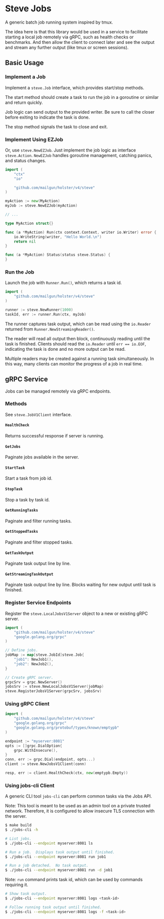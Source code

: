 # Steve Jobs
A generic batch job running system inspired by tmux.

The idea here is that this library would be used in a service to facilitate starting
a local job remotely via gRPC, such as health checks or benchmarks.  And then
allow the client to connect later and see the output and stream any further
output (like tmux or screen sessions).

## Basic Usage
### Implement a Job
Implement a `steve.Job` interface, which provides start/stop methods.

The start method should create a task to run the job in a goroutine or similar
and return quickly.

Job logic can send output to the provided writer.  Be sure to call the closer
before exiting to indicate the task is done.

The stop method signals the task to close and exit.

### Implement Using EZJob
Or, use `steve.NewEZJob`.  Just implement the job logic as interface
`steve.Action`.  `NewEZJob` handles goroutine management, catching panics, and
status changes.

```go
import (
	"ctx"
	"io"

	"github.com/mailgun/holster/v4/steve"
)

myAction := new(MyAction)
myJob := steve.NewEZJob(myAction)

// ...

type MyAction struct{}

func (a *MyAction) Run(ctx context.Context, writer io.Writer) error {
	io.WriteString(writer, "Hello World.\n")
	return nil
}

func (a *MyAction) Status(status steve.Status) {
}
```

### Run the Job
Launch the job with `Runner.Run()`, which returns a task id.

```go
import (
	"github.com/mailgun/holster/v4/steve"
)

runner := steve.NewRunner(1000)
taskId, err := runner.Run(ctx, myJob)
```

The runner captures task output, which can be read using the `io.Reader`
returned from `Runner.NewStreamingReader()`.

The reader will read all output then block, continuously reading until the
task is finished.  Clients should read the `io.Reader` until `err == io.EOF`,
indicating the task is done and no more output can be read.

Multiple readers may be created against a running task simultaneously.  In this
way, many clients can monitor the progress of a job in real time.

## gRPC Service
Jobs can be managed remotely via gRPC endpoints.

### Methods
See `steve.JobV1Client` interface.

#### `HealthCheck`
Returns successful response if server is running.

#### `GetJobs`
Paginate jobs available in the server.

#### `StartTask`
Start a task from job id.

#### `StopTask`
Stop a task by task id.

#### `GetRunningTasks`
Paginate and filter running tasks.

#### `GetStoppedTasks`
Paginate and filter stopped tasks.

#### `GetTaskOutput`
Paginate task output line by line.

#### `GetStreamingTaskOutput`
Paginate task output line by line.  Blocks waiting for new output until task is
finished.

### Register Service Endpoints
Register the `steve.LocalJobsV1Server` object to a new or existing gRPC server.

```go
import (
	"github.com/mailgun/holster/v4/steve"
	"google.golang.org/grpc"
)

// Define jobs.
jobMap := map[steve.JobId]steve.Job{
	"job1": NewJob1(),
	"job2": NewJob2(),
}

// Create gRPC server.
grpcSrv = grpc.NewServer()
jobsSrv := steve.NewLocalJobsV1Server(jobMap)
steve.RegisterJobsV1Server(grpcSrv, jobsSrv)
```

### Using gRPC Client
```go
import (
	"github.com/mailgun/holster/v4/steve"
	"google.golang.org/grpc"
	"google.golang.org/protobuf/types/known/emptypb"
)

endpoint := "myserver:8081"
opts := []grpc.DialOption{
	grpc.WithInsecure(),
}
conn, err := grpc.Dial(endpoint, opts...)
client := steve.NewJobsV1Client(conn)

resp, err := client.HealthCheck(ctx, new(emptypb.Empty))
```

### Using jobs-cli Client
A generic CLI tool `jobs-cli` can perform common tasks via the Jobs API.

Note: This tool is meant to be used as an admin tool on a private trusted
network.  Therefore, it is configured to allow insecure TLS connection with the
server.

```sh
$ make build
$ ./jobs-cli -h
```

```sh
# List jobs.
$ ./jobs-cli --endpoint myserver:8081 ls
```

```sh
# Run a job.  Displays task output until finished.
$ ./jobs-cli --endpoint myserver:8081 run job1

# Run a job detached.  No task output.
$ ./jobs-cli --endpoint myserver:8081 run -d job1
```

Note: `run` command prints task id, which can be used by commands requiring it.

```sh
# Show task output.
$ ./jobs-cli --endpoint myserver:8081 logs <task-id>

# Follow running task output until finished.
$ ./jobs-cli --endpoint myserver:8081 logs -f <task-id>
```
